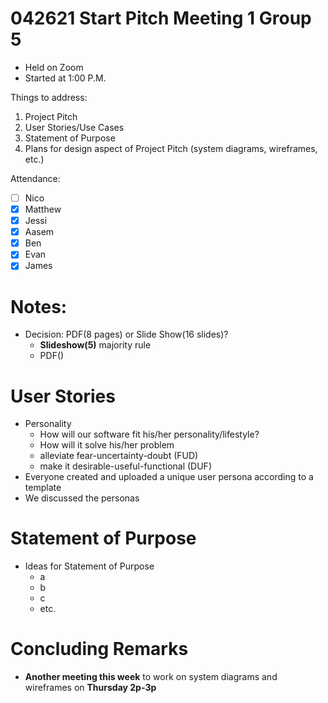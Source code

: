 # 042621 Start Pitch Meeting 1 Group 5

- Held on Zoom
- Started at 1:00 P.M.

Things to address:
1. Project Pitch
2. User Stories/Use Cases
3. Statement of Purpose
4. Plans for design aspect of Project Pitch (system diagrams, wireframes, etc.)
   
Attendance:
- [ ] Nico
- [X] Matthew
- [X] Jessi 
- [X] Aasem
- [X] Ben
- [X] Evan
- [X] James

# Notes:
- Decision: PDF(8 pages) or Slide Show(16 slides)?
  - **Slideshow(5)** majority rule
  - PDF()

# User Stories
- Personality
  - How will our software fit his/her personality/lifestyle?
  - How will it solve his/her problem
  - alleviate fear-uncertainty-doubt (FUD)
  - make it desirable-useful-functional (DUF)
- Everyone created and uploaded a unique user persona according to a template
- We discussed the personas

# Statement of Purpose
- Ideas for Statement of Purpose
  - a
  - b
  - c
  - etc.
  
# Concluding Remarks
- **Another meeting this week** to work on system diagrams and wireframes on **Thursday 2p-3p**